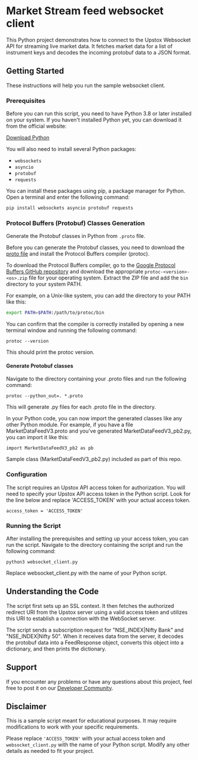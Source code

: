 # Market Stream feed websocket client

This Python project demonstrates how to connect to the Upstox Websocket API for streaming live market data. It fetches market data for a list of instrument keys and decodes the incoming protobuf data to a JSON format.

## Getting Started

These instructions will help you run the sample websocket client.

### Prerequisites

Before you can run this script, you need to have Python 3.8 or later installed on your system. If you haven't installed Python yet, you can download it from the official website:

[Download Python](https://www.python.org/downloads/)

You will also need to install several Python packages:

- `websockets`
- `asyncio`
- `protobuf`
- `requests`


You can install these packages using pip, a package manager for Python. Open a terminal and enter the following command:

```sh
pip install websockets asyncio protobuf requests
```

### Protocol Buffers (Protobuf) Classes Generation

Generate the Protobuf classes in Python from `.proto` file.

Before you can generate the Protobuf classes, you need to download the [proto file](https://assets.upstox.com/feed/market-data-feed/v3/MarketDataFeed.proto) and install the Protocol Buffers compiler (protoc).

To download the Protocol Buffers compiler, go to the [Google Protocol Buffers GitHub repository](https://github.com/protocolbuffers/protobuf/releases) and download the appropriate `protoc-<version>-<os>.zip` file for your operating system. Extract the ZIP file and add the `bin` directory to your system PATH.

For example, on a Unix-like system, you can add the directory to your PATH like this:

```bash
export PATH=$PATH:/path/to/protoc/bin
```

You can confirm that the compiler is correctly installed by opening a new terminal window and running the following command:

```
protoc --version
```

This should print the protoc version.

#### Generate Protobuf classes

Navigate to the directory containing your .proto files and run the following command:

```
protoc --python_out=. *.proto
```

This will generate .py files for each .proto file in the directory.

In your Python code, you can now import the generated classes like any other Python module. For example, if you have a file MarketDataFeedV3.proto and you've generated MarketDataFeedV3_pb2.py, you can import it like this:

```
import MarketDataFeedV3_pb2 as pb
```

Sample class (MarketDataFeedV3_pb2.py) included as part of this repo.

### Configuration

The script requires an Upstox API access token for authorization. You will need to specify your Upstox API access token in the Python script. Look for the line below and replace 'ACCESS_TOKEN' with your actual access token.

```
access_token = 'ACCESS_TOKEN'
```

### Running the Script

After installing the prerequisites and setting up your access token, you can run the script. Navigate to the directory containing the script and run the following command:

```
python3 websocket_client.py
```

Replace websocket_client.py with the name of your Python script.

## Understanding the Code

The script first sets up an SSL context. It then fetches the authorized redirect URI from the Upstox server using a valid access token and utilizes this URI to establish a connection with the WebSocket server.

The script sends a subscription request for "NSE_INDEX|Nifty Bank" and "NSE_INDEX|Nifty 50". When it receives data from the server, it decodes the protobuf data into a FeedResponse object, converts this object into a dictionary, and then prints the dictionary.

## Support

If you encounter any problems or have any questions about this project, feel free to post it on our [Developer Community](https://community.upstox.com/c/developer-api/15).

## Disclaimer

This is a sample script meant for educational purposes. It may require modifications to work with your specific requirements.

Please replace `'ACCESS_TOKEN'` with your actual access token and `websocket_client.py` with the name of your Python script. Modify any other details as needed to fit your project.


